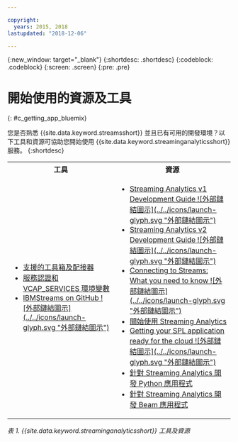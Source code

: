 ```yaml
---

copyright:
  years: 2015, 2018
lastupdated: "2018-12-06"

---
```


<!-- Attribute definitions -->
{:new_window: target="_blank"}
{:shortdesc: .shortdesc}
{:codeblock: .codeblock}
{:screen: .screen}
{:pre: .pre}

# 開始使用的資源及工具
{: #c_getting_app_bluemix}


 您是否熟悉 {{site.data.keyword.streamsshort}} 並且已有可用的開發環境？以下工具和資源可協助您開始使用 {{site.data.keyword.streaminganalyticsshort}} 服務。
{:shortdesc}

<table summary="此表格提供開發及部署 {{site.data.keyword.streamsshort}} 應用程式時所需的工具及資源的清單。">
  <tr>
    <th>工具<br></th>
    <th>資源<br></th>
  </tr>
  <tr>
    <td>
      <ul>
        <li><a href="/docs/services/StreamingAnalytics/compatible_toolkits.html" target="_blank">支援的工具箱及配接器</a><br></li>
        <li><a href="/docs/services/StreamingAnalytics/service_plans.html#vcap_services" target="_blank">服務認證和 VCAP_SERVICES 環境變數</a><br></li>
        <li><a href="https://github.com/IBMStreams" target="_blank">IBMStreams on GitHub ![外部鏈結圖示](../../icons/launch-glyph.svg "外部鏈結圖示")</a><br></li>
      </ul>    
    </td>
    <td>
      <ul>
        <li><a href="https://developer.ibm.com/streamsdev/docs/bluemix-streaming-analytics-development-guide/" target="_blank">Streaming Analytics v1 Development Guide ![外部鏈結圖示](../../icons/launch-glyph.svg "外部鏈結圖示")</a><br></li>
        <li><a href="https://developer.ibm.com/streamsdev/docs/streaming-analytics-dev-guide/" target="_blank">Streaming Analytics v2 Development Guide ![外部鏈結圖示](../../icons/launch-glyph.svg "外部鏈結圖示")</a><br></li>
        <li><a href="https://www.ibm.com/blogs/bluemix/2017/02/connecting-to-streams/" target="_blank">Connecting to Streams: What you need to know ![外部鏈結圖示](../../icons/launch-glyph.svg "外部鏈結圖示")</a><br></li>
        <li><a href="/docs/services/StreamingAnalytics/index.html" target="_blank">開始使用 Streaming Analytics</a><br></li>
        <li><a href="https://developer.ibm.com/streamsdev/docs/getting-spl-application-ready-cloud" target="_blank">Getting your SPL application ready for the cloud ![外部鏈結圖示](../../icons/launch-glyph.svg "外部鏈結圖示")</a><br></li>
        <li><a href="/docs/services/StreamingAnalytics/t_develop_apps_python.html#t_develop_apps_python" target="_blank">針對 Streaming Analytics 開發 Python 應用程式</a><br></li>
        <li><a href="/docs/services/StreamingAnalytics/develop_beam_apps.html" target="_blank">針對 Streaming Analytics 開發 Beam 應用程式</a><br></li>
      </ul>    
    </td>
  </tr>
</table>

*表 1. {{site.data.keyword.streaminganalyticsshort}} 工具及資源*
